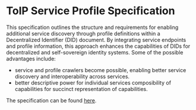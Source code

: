 # ToIP Service Profile Specification

This specification outlines the structure and requirements for enabling additional service discovery through profile definitions within a Decentralized Identifier (DID) document. By integrating service endpoints and profile information, this approach enhances the capabilities of DIDs for decentralized and self-sovereign identity systems. Some of the possible advantages include:

- service and profile crawlers become possible, enabling better service discovery and interoperability across services.
- better descriptive power for individual services composibility of capabilities for succinct representation of capabilities.

The specification can be found [here](./spec.md).
